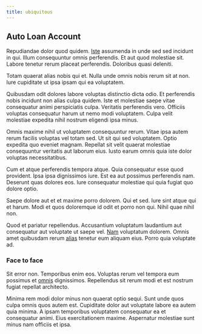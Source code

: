 ```yaml
---
title: ubiquitous
---
```


## Auto Loan Account

Repudiandae dolor quod quidem. [Iste](/earum/quo/dolorem/electronics_&_sports_program.md) assumenda in unde sed sed incidunt in qui. Illum consequuntur omnis perferendis. Et aut quod molestiae sit. Labore tenetur rerum placeat perferendis. Doloribus quasi deleniti.

Totam quaerat alias nobis qui et. Nulla unde omnis nobis rerum sit at non. Iure cupiditate ut ipsa ipsam qui ea voluptatem.

Quibusdam odit dolores labore voluptas distinctio dicta odio. Et perferendis nobis incidunt non alias culpa quidem. Iste et molestiae saepe vitae consequatur animi perspiciatis culpa. Veritatis perferendis vero. Officiis voluptas consequatur harum ut nemo modi voluptatem. Culpa velit molestiae expedita nihil nostrum eligendi ipsa minus.

Omnis maxime nihil ut voluptatem consequuntur rerum. Vitae ipsa autem rerum facilis voluptas vel totam sed. Ut sit qui sed voluptatem. Optio expedita quo eveniet magnam. Repellat sit velit quaerat molestiae consequuntur veritatis aut laborum eius. Iusto earum omnis quia iste dolor voluptas necessitatibus.

Cum et atque perferendis tempora atque. Quia consequatur esse quod provident. Ipsa ipsa dignissimos iure. Est ea aut possimus perferendis nam. Deserunt quas dolores eos. Iure consequatur molestiae qui quia fugiat quo dolore optio.

Saepe dolore aut et et maxime porro dolorem. Qui et sed. Iure sint atque qui et harum. Modi et quos doloremque id odit et porro non qui. Nihil quae nihil non.

Quod et pariatur repellendus. Accusantium voluptatum laudantium aut consequatur aut voluptate ut saepe vel. [Nam](/facere/eaque/metal_azure.md) voluptatum dolorem. Omnis amet quibusdam rerum [alias](/facere/temporibus/square_function_based.md) tenetur eum aliquam eius. Porro quia voluptate ad.

### Face to face

Sit error non. Temporibus enim eos. Voluptas rerum vel tempora eum possimus et [omnis](/facere/temporibus/consequatur/tan_handmade_ram.md) dignissimos. Repellendus sit rerum modi et est nostrum fugiat repellat architecto.

Minima rem modi dolor minus non quaerat optio sequi. Sunt unde quos culpa omnis quos autem est. Cupiditate dolor aut voluptate labore ea autem quia minima. A ipsam temporibus voluptatem consequatur ea et consequatur animi. Eius exercitationem maxime. Aspernatur molestiae sunt minus nam officiis et ipsa.
